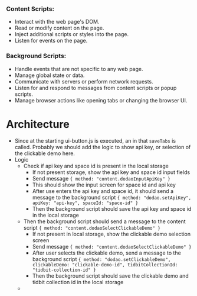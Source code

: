 ### Content Scripts:
- Interact with the web page's DOM.
- Read or modify content on the page.
- Inject additional scripts or styles into the page.
- Listen for events on the page.

### Background Scripts:
- Handle events that are not specific to any web page.
- Manage global state or data.
- Communicate with servers or perform network requests.
- Listen for and respond to messages from content scripts or popup scripts.
- Manage browser actions like opening tabs or changing the browser UI.



# Architecture
- Since at the starting  ui-button.js is executed, an in that `saveTabs` is called. Probably we should add the logic
to show api key, or selection of the clickable demo here. 
- Logic
  - Check if api key and space id is present in the local storage
    - If not present storage, show the api key and space id input fields
    - Send message `{ method: "content.dodaoInputApiKey" }`
    - This should show the input screen for space id and api key
    - After use enters the api key and space id, it should send a message to the background script `{ method: "dodao.setApiKey", apiKey: "api-key", spaceId: "space-id" }`
    - Then the background script should save the api key and space id in the local storage
  - Then the background script should send a message to the content script `{ method: "content.dodaoSelectClickableDemo" }`
    - If not present in local storage, show the clickable demo selection screen
    - Send message `{ method: "content.dodaoSelectClickableDemo" }`
    - After user selects the clickable demo, send a message to the background script `{ method: "dodao.setClickableDemo", clickableDemo: "clickable-demo-id", tidbitCollectionId: "tidbit-collection-id" }`
    - Then the background script should save the clickable demo and tidbit collection id in the local storage
  -  

